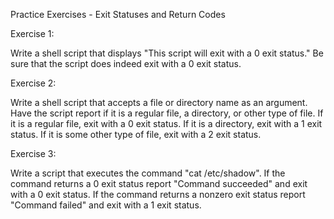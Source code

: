 Practice Exercises - Exit Statuses and Return Codes


Exercise 1:

Write a shell script that displays "This script will exit with a 0 exit status." Be sure that the script
does indeed exit with a 0 exit status.

Exercise 2:

Write a shell script that accepts a file or directory name as an argument. Have the script report
if it is a regular file, a directory, or other type of file. If it is a regular file, exit with a 0 exit status.
If it is a directory, exit with a 1 exit status. If it is some other type of file, exit with a 2 exit status.

Exercise 3:

Write a script that executes the command "cat /etc/shadow". If the command returns a 0 exit
status report "Command succeeded" and exit with a 0 exit status. If the command returns a
non­zero exit status report "Command failed" and exit with a 1 exit status.
